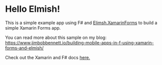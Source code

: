 # Hello Elmish!

This is a simple example app using F# and [Elimsh.XamarinForms](https://github.com/fsprojects/Elmish.XamarinForms) to build a simple Xamarin Forms app.

You can read more about this sample on my blog: https://www.jimbobbennett.io/building-mobile-apps-in-f-using-xamarin-forms-and-elmish/

Check out the Xamarin and F# docs [here.](
https://www.microsoft.com/net/learn/languages/fsharp/?WT.mc_id=fsharp-github-jabenn)
